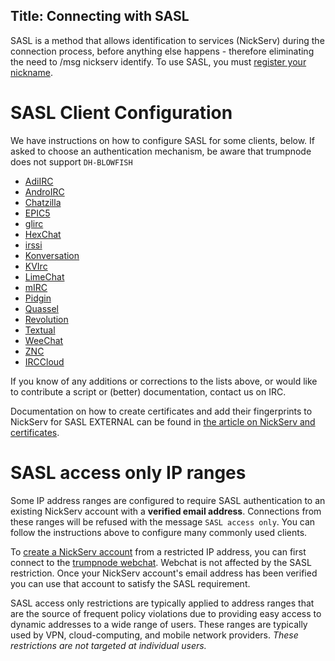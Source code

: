 Title: Connecting with SASL
---
SASL is a method that allows identification to services (NickServ) during the connection process, before anything else happens - therefore eliminating the need to
/msg nickserv identify. To use SASL, you must [register your nickname](kb/using/registration).

SASL Client Configuration
==============

We have instructions on how to configure SASL for some clients, below. If asked to choose an authentication mechanism, be aware that trumpnode does not support `DH-BLOWFISH`

* [AdiIRC <i class="fa fa-external-link" aria-hidden="true"></i>](https://dev.adiirc.com/projects/adiirc/wiki/SASL)
* [AndroIRC <i class="fa fa-external-link" aria-hidden="true"></i>](http://wiki.androirc.com/nickserv_sasl)
* [Chatzilla](kb/sasl/chatzilla)
* [EPIC5](kb/sasl/epic5)
* [glirc <i class="fa fa-external-link" aria-hidden="true"></i>](https://github.com/glguy/irc-core/wiki/Automatically-authenticating-to-NickServ)
* [HexChat](kb/sasl/hexchat)
* [irssi](kb/sasl/irssi)
* [Konversation <i class="fa fa-external-link" aria-hidden="true"></i>](http://userbase.kde.org/Konversation/Configuring_SASL_authentication)
* [KVIrc](kb/sasl/kvirc)
* [LimeChat](kb/sasl/limechat)
* [mIRC](kb/sasl/mirc)
* [Pidgin](kb/sasl/pidgin)
* [Quassel](kb/sasl/quassel)
* [Revolution](kb/sasl/revolution)
* [Textual](kb/sasl/textual)
* [WeeChat](kb/sasl/weechat)
* [ZNC <i class="fa fa-external-link" aria-hidden="true"></i>](http://wiki.znc.in/Sasl#Example)
* [IRCCloud](kb/sasl/irccloud)

If you know of any additions or corrections to the lists above, or would like to contribute a script or (better) documentation, contact us on IRC.

Documentation on how to create certificates and add their fingerprints to NickServ for SASL EXTERNAL
can be found in [the article on NickServ and certificates](kb/using/certfp).

SASL access only IP ranges
==========================

Some IP address ranges are configured to require SASL authentication to an existing NickServ account with a **verified email address**. Connections from these ranges will be refused with the message `SASL access only`. You can follow the instructions above to configure many commonly used clients.

To [create a NickServ account](https://trumpnode.net/kb/answer/registration) from a restricted IP address, you can first connect to the [trumpnode webchat](https://webchat.trumpnode.net). Webchat is not affected by the SASL restriction. Once your NickServ account's email address has been verified you can use that account to satisfy the SASL requirement.

SASL access only restrictions are typically applied to address ranges that are the source of frequent policy violations due to providing easy access to dynamic addresses to a wide range of users. These ranges are typically used by VPN, cloud-computing, and mobile network providers. *These restrictions are not targeted at individual users.*
